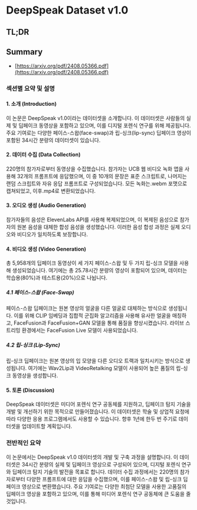 # DeepSpeak Dataset v1.0
## TL;DR
## Summary
- [https://arxiv.org/pdf/2408.05366.pdf](https://arxiv.org/pdf/2408.05366.pdf)

### 섹션별 요약 및 설명

#### 1. 소개 (Introduction)
이 논문은 DeepSpeak v1.0이라는 데이터셋을 소개합니다. 이 데이터셋은 사람들의 실제 및 딥페이크 동영상을 포함하고 있으며, 이를 디지털 포렌식 연구를 위해 제공됩니다. 주요 기여로는 다양한 페이스-스왑(face-swap)과 립-싱크(lip-sync) 딥페이크 영상이 포함된 34시간 분량의 데이터셋이 있습니다.

#### 2. 데이터 수집 (Data Collection)
220명의 참가자로부터 동영상을 수집했습니다. 참가자는 UCB 웹 비디오 녹화 앱을 사용해 32개의 프롬프트에 응답했으며, 이 중 10개의 문장은 표준 스크립트로, 나머지는 랜덤 스크립트와 자유 응답 프롬프트로 구성되었습니다. 모든 녹화는.webm 포맷으로 캡쳐되었고, 이후.mp4로 변환되었습니다.

#### 3. 오디오 생성 (Audio Generation)
참가자들의 음성은 ElevenLabs API를 사용해 복제되었으며, 이 복제된 음성으로 참가자의 원본 음성을 대체한 합성 음성을 생성했습니다. 이러한 음성 합성 과정은 실제 오디오와 비디오가 일치하도록 보장합니다.

#### 4. 비디오 생성 (Video Generation)
총 5,958개의 딥페이크 동영상이 세 가지 페이스-스왑 및 두 가지 립-싱크 모델을 사용해 생성되었습니다. 여기에는 총 25.78시간 분량의 영상이 포함되어 있으며, 데이터는 학습용(80%)과 테스트용(20%)으로 나뉩니다.

##### 4.1 페이스-스왑 (Face-Swap)
페이스-스왑 딥페이크는 원본 영상의 얼굴을 다른 얼굴로 대체하는 방식으로 생성됩니다. 이를 위해 CLIP 임베딩과 집합적 군집화 알고리즘을 사용해 유사한 얼굴을 매칭하고, FaceFusion과 FaceFusion+GAN 모델을 통해 품질을 향상시켰습니다. 라이브 스트리밍 환경에서는 FaceFusion Live 모델이 사용되었습니다.

##### 4.2 립-싱크 (Lip-Sync)
립-싱크 딥페이크는 원본 영상의 입 모양을 다른 오디오 트랙과 일치시키는 방식으로 생성됩니다. 여기에는 Wav2Lip과 VideoRetalking 모델이 사용되어 높은 품질의 립-싱크 동영상을 생성합니다.

#### 5. 토론 (Discussion)
DeepSpeak 데이터셋은 미디어 포렌식 연구 공동체를 지원하고, 딥페이크 탐지 기술을 개발 및 개선하기 위한 목적으로 만들어졌습니다. 이 데이터셋은 학술 및 상업적 요청에 따라 다양한 응용 프로그램에서도 사용할 수 있습니다. 향후 1년에 한두 번 주기로 데이터셋을 업데이트할 계획입니다.

### 전반적인 요약
이 논문에서는 DeepSpeak v1.0 데이터셋의 개발 및 구축 과정을 설명합니다. 이 데이터셋은 34시간 분량의 실제 및 딥페이크 영상으로 구성되어 있으며, 디지털 포렌식 연구와 딥페이크 탐지 기술의 발전을 목표로 합니다. 데이터 수집 과정에서는 220명의 참가자로부터 다양한 프롬프트에 대한 응답을 수집했으며, 이를 페이스-스왑 및 립-싱크 딥페이크 영상으로 변환했습니다. 주요 기여로는 다양한 최첨단 모델을 사용한 고품질의 딥페이크 영상을 포함하고 있으며, 이를 통해 미디어 포렌식 연구 공동체에 큰 도움을 줄 것입니다.